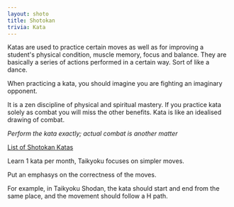 ```yaml
---
layout: shoto
title: Shotokan
trivia: Kata
---
```


Katas are used to practice certain moves as well as for improving a student's
physical condition, muscle memory, focus and balance. They are basically a series
of actions performed in a certain way. Sort of like a dance.

When practicing a kata, you should imagine you are fighting an imaginary opponent.

It is a zen discipline of physical and spiritual mastery. If you practice kata
solely as combat you will miss the other benefits. Kata is like an idealised
drawing of combat.

*Perform the kata exactly; actual combat is another matter*

[List of Shotokan Katas](https://blackbeltwiki.com/shotokan-karate-katas)

Learn 1 kata per month, Taikyoku focuses on simpler moves.

Put an emphasys on the correctness of the moves.

For example, in Taikyoku Shodan, the kata should start and end from the same place,
and the movement should follow a H path.
